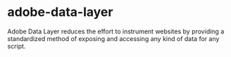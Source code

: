 # adobe-data-layer
Adobe Data Layer reduces the effort to instrument websites by providing a standardized method of exposing and accessing any kind of data for any script.
